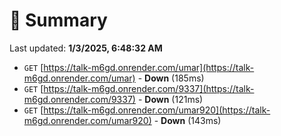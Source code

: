 # 📖 Summary
Last updated: **1/3/2025, 6:48:32 AM**

- `GET` [https://talk-m6gd.onrender.com/umar](https://talk-m6gd.onrender.com/umar) - **Down** (185ms)
- `GET` [https://talk-m6gd.onrender.com/9337](https://talk-m6gd.onrender.com/9337) - **Down** (121ms)
- `GET` [https://talk-m6gd.onrender.com/umar920](https://talk-m6gd.onrender.com/umar920) - **Down** (143ms)
